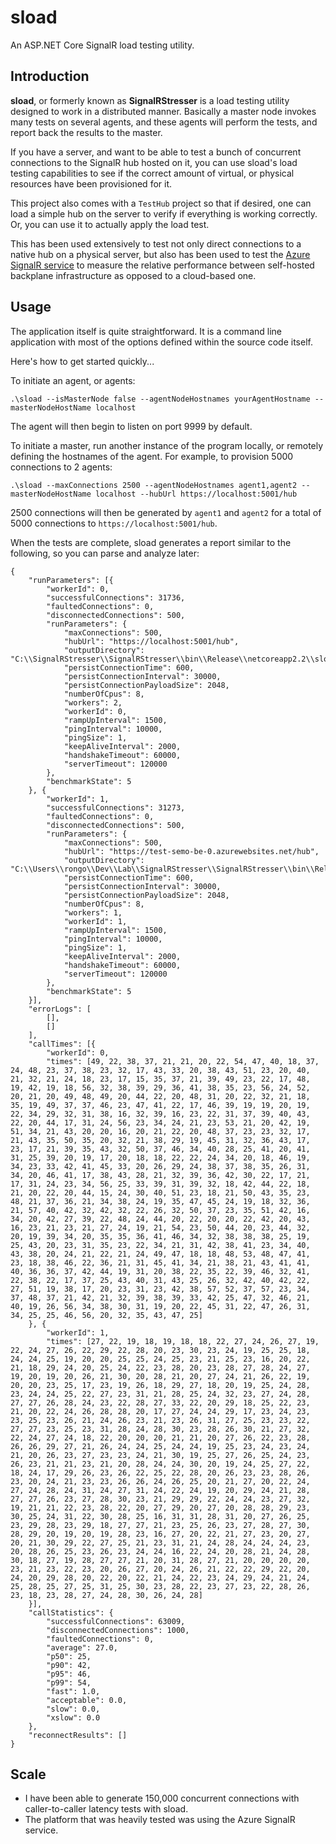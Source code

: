 # sload 

An ASP.NET Core SignalR load testing utility.

## Introduction

**sload**, or formerly known as **SignalRStresser** is a load testing utility designed to work in a distributed manner. Basically a master node invokes many tests on several agents, and these agents will perform the tests, and report back the results to the master.

If you have a server, and want to be able to test a bunch of concurrent connections to the SignalR hub hosted on it, you can use sload's load testing capabilities to see if the correct amount of virtual, or physical resources have been provisioned for it.

This project also comes with a `TestHub` project so that if desired, one can load a simple hub on the server to verify if everything is working correctly. Or, you can use it to actually apply the load test.

This has been used extensively to test not only direct connections to a native hub on a physical server, but also has been used to test the [Azure SignalR service](https://azure.microsoft.com/en-us/services/signalr-service/) to measure the relative performance between self-hosted backplane infrastructure as opposed to a cloud-based one.

## Usage

The application itself is quite straightforward. It is a command line application with most of the options defined within the source code itself. 

Here's how to get started quickly...

To initiate an agent, or agents:

```
.\sload --isMasterNode false --agentNodeHostnames yourAgentHostname --masterNodeHostName localhost
```

The agent will then begin to listen on port 9999 by default.

To initiate a master, run another instance of the program locally, or remotely defining the hostnames of the agent. For example, to provision 5000 connections to 2 agents:

```
.\sload --maxConnections 2500 --agentNodeHostnames agent1,agent2 --masterNodeHostName localhost --hubUrl https://localhost:5001/hub
```

2500 connections will then be generated by `agent1` and `agent2` for a total of 5000 connections to `https://localhost:5001/hub`.

When the tests are complete, sload generates a report similar to the following, so you can parse and analyze later:

```
{
	"runParameters": [{
		"workerId": 0,
		"successfulConnections": 31736,
		"faultedConnections": 0,
		"disconnectedConnections": 500,
		"runParameters": {
			"maxConnections": 500,
			"hubUrl": "https://localhost:5001/hub",
			"outputDirectory": "C:\\SignalRStresser\\SignalRStresser\\bin\\Release\\netcoreapp2.2\\sload_results\\",
			"persistConnectionTime": 600,
			"persistConnectionInterval": 30000,
			"persistConnectionPayloadSize": 2048,
			"numberOfCpus": 8,
			"workers": 2,
			"workerId": 0,
			"rampUpInterval": 1500,
			"pingInterval": 10000,
			"pingSize": 1,
			"keepAliveInterval": 2000,
			"handshakeTimeout": 60000,
			"serverTimeout": 120000
		},
		"benchmarkState": 5
	}, {
		"workerId": 1,
		"successfulConnections": 31273,
		"faultedConnections": 0,
		"disconnectedConnections": 500,
		"runParameters": {
			"maxConnections": 500,
			"hubUrl": "https://test-semo-be-0.azurewebsites.net/hub",
			"outputDirectory": "C:\\Users\\rongo\\Dev\\Lab\\SignalRStresser\\SignalRStresser\\bin\\Release\\netcoreapp2.2\\sload_results\\",
			"persistConnectionTime": 600,
			"persistConnectionInterval": 30000,
			"persistConnectionPayloadSize": 2048,
			"numberOfCpus": 8,
			"workers": 1,
			"workerId": 1,
			"rampUpInterval": 1500,
			"pingInterval": 10000,
			"pingSize": 1,
			"keepAliveInterval": 2000,
			"handshakeTimeout": 60000,
			"serverTimeout": 120000
		},
		"benchmarkState": 5
	}],
	"errorLogs": [
		[],
		[]
	],
	"callTimes": [{
		"workerId": 0,
		"times": [49, 22, 38, 37, 21, 21, 20, 22, 54, 47, 40, 18, 37, 24, 48, 23, 37, 38, 23, 32, 17, 43, 33, 20, 38, 43, 51, 23, 20, 40, 21, 32, 21, 24, 18, 23, 17, 15, 35, 37, 21, 39, 49, 23, 22, 17, 48, 19, 42, 19, 18, 56, 32, 38, 39, 29, 36, 41, 38, 35, 23, 56, 24, 52, 20, 21, 20, 49, 48, 49, 20, 44, 22, 20, 48, 31, 20, 22, 32, 21, 18, 35, 19, 49, 37, 37, 46, 23, 47, 41, 22, 17, 46, 39, 19, 19, 20, 19, 22, 34, 29, 32, 31, 38, 16, 32, 39, 16, 23, 22, 31, 37, 39, 40, 43, 22, 20, 44, 17, 31, 24, 56, 23, 34, 24, 21, 23, 53, 21, 20, 42, 19, 51, 34, 21, 43, 20, 20, 16, 20, 21, 22, 20, 48, 37, 23, 23, 32, 17, 21, 43, 35, 50, 35, 20, 32, 21, 38, 29, 19, 45, 31, 32, 36, 43, 17, 23, 17, 21, 39, 35, 43, 32, 50, 37, 46, 34, 40, 28, 25, 41, 20, 41, 31, 25, 39, 20, 19, 17, 20, 18, 18, 22, 22, 24, 34, 20, 18, 46, 19, 34, 23, 33, 42, 41, 45, 33, 20, 26, 29, 24, 38, 37, 38, 35, 26, 31, 34, 20, 46, 41, 17, 38, 43, 28, 21, 32, 39, 36, 42, 30, 22, 17, 21, 17, 31, 24, 23, 34, 56, 25, 33, 39, 31, 39, 32, 18, 42, 44, 22, 18, 21, 20, 22, 20, 44, 15, 24, 30, 40, 51, 23, 18, 21, 50, 43, 35, 23, 48, 21, 37, 36, 21, 34, 38, 24, 19, 35, 47, 45, 24, 19, 18, 32, 36, 21, 57, 40, 42, 32, 42, 32, 22, 26, 32, 50, 37, 23, 35, 51, 42, 16, 34, 20, 42, 27, 39, 22, 48, 24, 44, 20, 22, 20, 20, 22, 42, 20, 43, 16, 23, 21, 23, 21, 27, 24, 19, 21, 54, 23, 50, 44, 20, 23, 44, 32, 20, 19, 39, 34, 20, 35, 35, 36, 41, 46, 34, 32, 38, 38, 38, 25, 19, 25, 43, 20, 23, 31, 35, 23, 22, 34, 21, 31, 42, 38, 41, 23, 34, 40, 43, 38, 20, 24, 21, 22, 21, 24, 49, 47, 18, 18, 48, 53, 48, 47, 41, 23, 18, 38, 46, 22, 36, 21, 31, 45, 41, 34, 21, 38, 21, 43, 41, 41, 40, 36, 36, 37, 42, 44, 19, 31, 20, 38, 22, 35, 22, 39, 46, 32, 41, 22, 38, 22, 17, 37, 25, 43, 40, 31, 43, 25, 26, 32, 42, 40, 42, 22, 27, 51, 19, 38, 17, 20, 23, 31, 23, 42, 38, 57, 52, 37, 57, 23, 34, 37, 48, 37, 21, 42, 21, 32, 39, 38, 39, 33, 42, 25, 47, 32, 46, 21, 40, 19, 26, 56, 34, 38, 30, 31, 19, 20, 22, 45, 31, 22, 47, 26, 31, 34, 25, 25, 46, 56, 20, 32, 35, 43, 47, 25]
	}, {
		"workerId": 1,
		"times": [27, 22, 19, 18, 19, 18, 18, 22, 27, 24, 26, 27, 19, 22, 24, 27, 26, 22, 29, 22, 28, 20, 23, 30, 23, 24, 19, 25, 25, 18, 24, 24, 25, 19, 20, 20, 25, 25, 24, 25, 23, 21, 25, 23, 16, 20, 22, 21, 18, 29, 24, 20, 25, 24, 22, 23, 28, 20, 23, 28, 27, 28, 24, 27, 19, 20, 19, 20, 26, 21, 30, 20, 28, 21, 20, 27, 24, 21, 26, 22, 19, 20, 20, 23, 25, 17, 23, 19, 26, 18, 29, 27, 18, 20, 19, 25, 24, 28, 23, 24, 24, 25, 22, 27, 23, 31, 21, 28, 25, 24, 32, 23, 27, 24, 28, 27, 27, 26, 28, 24, 23, 22, 28, 27, 33, 22, 20, 29, 18, 25, 22, 23, 21, 20, 22, 24, 26, 28, 28, 20, 17, 27, 24, 24, 29, 17, 23, 24, 23, 23, 25, 23, 26, 21, 24, 26, 23, 21, 23, 26, 31, 27, 25, 23, 23, 22, 27, 27, 23, 25, 23, 31, 28, 24, 28, 30, 23, 28, 26, 30, 21, 27, 32, 22, 24, 27, 24, 18, 22, 20, 20, 20, 21, 21, 20, 27, 26, 22, 23, 28, 26, 26, 29, 27, 21, 26, 24, 24, 25, 24, 24, 19, 25, 23, 24, 23, 24, 21, 20, 26, 23, 27, 23, 23, 24, 21, 30, 19, 25, 27, 26, 25, 24, 23, 26, 23, 21, 21, 23, 21, 20, 28, 24, 24, 30, 20, 19, 24, 25, 27, 22, 18, 24, 17, 29, 26, 23, 26, 22, 25, 22, 28, 20, 26, 23, 23, 28, 26, 23, 20, 24, 21, 23, 23, 26, 26, 24, 26, 25, 20, 21, 27, 20, 22, 24, 27, 24, 28, 24, 31, 24, 27, 31, 24, 22, 24, 19, 20, 29, 24, 21, 28, 27, 27, 26, 23, 27, 28, 30, 23, 21, 29, 29, 22, 24, 24, 23, 27, 32, 19, 21, 21, 22, 23, 28, 22, 20, 27, 29, 20, 27, 20, 28, 28, 29, 23, 30, 25, 24, 31, 22, 30, 28, 25, 16, 31, 31, 28, 31, 20, 27, 26, 25, 23, 29, 28, 23, 29, 18, 27, 27, 21, 23, 25, 26, 23, 27, 28, 27, 30, 28, 29, 20, 19, 20, 19, 28, 23, 16, 27, 20, 22, 21, 27, 23, 20, 27, 20, 21, 30, 29, 22, 27, 25, 21, 23, 31, 21, 24, 28, 24, 24, 24, 23, 20, 28, 26, 25, 23, 26, 23, 24, 24, 16, 22, 24, 20, 28, 21, 24, 28, 30, 18, 27, 19, 28, 27, 27, 21, 20, 31, 28, 27, 21, 20, 20, 20, 20, 23, 21, 23, 22, 23, 20, 26, 27, 20, 24, 26, 21, 22, 22, 29, 22, 20, 24, 20, 29, 28, 20, 22, 20, 22, 21, 24, 22, 23, 24, 29, 24, 21, 24, 25, 28, 25, 27, 25, 31, 25, 30, 23, 28, 22, 23, 27, 23, 22, 28, 26, 23, 18, 23, 28, 27, 24, 28, 30, 26, 24, 28]
	}],
	"callStatistics": {
		"successfulConnections": 63009,
		"disconnectedConnections": 1000,
		"faultedConnections": 0,
		"average": 27.0,
		"p50": 25,
		"p90": 42,
		"p95": 46,
		"p99": 54,
		"fast": 1.0,
		"acceptable": 0.0,
		"slow": 0.0,
		"xslow": 0.0
	},
	"reconnectResults": []
}
```

## Scale

* I have been able to generate 150,000 concurrent connections with caller-to-caller latency tests with sload.
* The platform that was heavily tested was using the Azure SignalR service.
